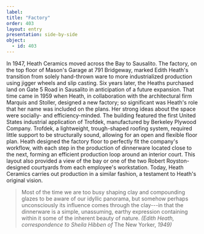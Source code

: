 ```yaml
---
label: 
title: "Factory"
order: 403
layout: entry
presentation: side-by-side
object:
  - id: 403
---
```

In 1947, Heath Ceramics moved across the Bay to Sausalito. The factory, on the top floor of Mason's Garage at 791 Bridgeway, marked Edith Heath's transition from solely hand-thrown ware to more industrialized production using jigger wheels and slip casting. Six years later, the Heaths purchased land on Gate 5 Road in Sausalito in anticipation of a future expansion. That time came in 1959 when Heath, in collaboration with the architectural firm Marquis and Stoller, designed a new factory; so significant was Heath's role that her name was included on the plans. Her strong ideas about the space were socially- and efficiency-minded. The building featured the first United States industrial application of Trofdek, manufactured by Berkeley Plywood Company. Trofdek, a lightweight, trough-shaped roofing system, required little support to be structurally sound, allowing for an open and flexible floor plan. Heath designed the factory floor to perfectly fit the company's workflow, with each step in the production of dinnerware located close to the next, forming an efficient production loop around an interior court. This layout also provided a view of the bay or one of the two Robert Royston-designed courtyards from each employee's workstation. Today, Heath Ceramics carries out production in a similar fashion, a testament to Heath's original vision.

>Most of the time we are too busy shaping clay and compounding glazes to be aware of our idyllic panorama, but somehow perhaps unconsciously its influence comes through the clay---in that the dinnerware is a simple, unassuming, earthy expression containing within it some of the inherent beauty of nature. *(Edith Heath, correspondence to Sheila Hibben of* The New Yorker, *1949)*


